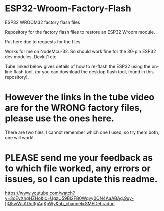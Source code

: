# ESP32-Wroom-Factory-Flash
ESP32 WROOM32 factory flash files

Repository for the factory flash files to restore an ESP32 Wroom module. 

Put here due to requests for the files.

Works for me on NodeMcu-32. So should work fine for the 30-pin ESP32 dev modules, Devkit1 etc.

Tube linked below gives details of how to re-flash the ESP32 using the on-line flash tool, (or you can download the desktop flash tool, found in this repository).
# However the links in the tube video are for the WRONG factory files, please use the ones here.

There are two files, I cannot remember which one I used, so try them both, one will work!

# PLEASE send me your feedback as to which file worked, any errors or issues, so I can update this readme.


https://www.youtube.com/watch?v=3oEvXhgHZHo&lc=UgzU59BI2FB0Wqvy0ON4AaABAg.9uy-fjQ5wWsADo3gAqKpWy&ab_channel=SMEDehradun
